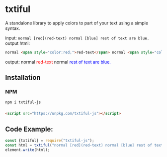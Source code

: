 # txtiful

A standalone library to apply colors to part of your text
using a simple syntax.

input: `normal [red](red-text) normal [blue] rest of text are blue.`  
output html:
```html
normal <span style="color:red;">red-text</span> normal <span style="color:blue;"> rest of text are blue.</span>
```
output:
normal <span style="color:red;">red-text</span> normal <span style="color:blue;"> rest of text are blue.</span>

## Installation
### NPM
`npm i txtiful-js`
###
```html
<script src="https://unpkg.com/txtiful-js"></script>
```

## Code Example:
```js
const {txtiful} = require("txtiful-js");
const html = txtiful("normal [red](red-text) normal [blue] rest of text are blue.");
element.write(html);
```
